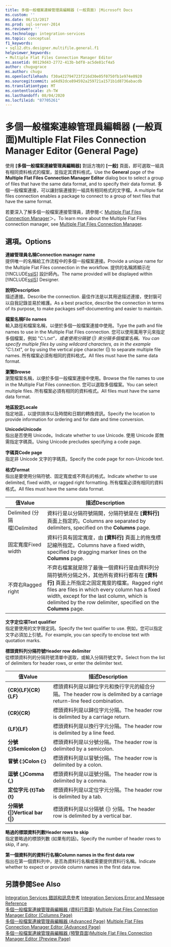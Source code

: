 ```yaml
---
title: 多個一般檔案連線管理員編輯器 (一般頁面) |Microsoft Docs
ms.custom: ''
ms.date: 06/13/2017
ms.prod: sql-server-2014
ms.reviewer: ''
ms.technology: integration-services
ms.topic: conceptual
f1_keywords:
- sql12.dts.designer.multifile.general.f1
helpviewer_keywords:
- Multiple Flat Files Connection Manager Editor
ms.assetid: 00129d43-2772-413b-bdf8-ac5de81cf4a5
author: chugugrace
ms.author: chugu
ms.openlocfilehash: f30a422794723f216d30e05f0750fb1e974e0920
ms.sourcegitcommit: ad4d92dce894592a259721a1571b1d8736abacdb
ms.translationtype: MT
ms.contentlocale: zh-TW
ms.lasthandoff: 08/04/2020
ms.locfileid: "87705261"
---
```

# <a name="multiple-flat-files-connection-manager-editor-general-page"></a><span data-ttu-id="8af17-102">多個一般檔案連線管理員編輯器 (一般頁面)</span><span class="sxs-lookup"><span data-stu-id="8af17-102">Multiple Flat Files Connection Manager Editor (General Page)</span></span>
  <span data-ttu-id="8af17-103">使用 **[多個一般檔案連線管理員編輯器]** 對話方塊的 **[一般]** 頁面，即可選取一組具有相同資料格式的檔案，並指定其資料格式。</span><span class="sxs-lookup"><span data-stu-id="8af17-103">Use the **General** page of the **Multiple Flat Files Connection Manager Editor** dialog box to select a group of files that have the same data format, and to specify their data format.</span></span> <span data-ttu-id="8af17-104">多個一般檔案連接，可以讓封裝連接到一組具有相同格式的文字檔。</span><span class="sxs-lookup"><span data-stu-id="8af17-104">A multiple flat files connection enables a package to connect to a group of text files that have the same format.</span></span>  
  
 <span data-ttu-id="8af17-105">若要深入了解多個一般檔案連接管理員，請參閱＜ [Multiple Flat Files Connection Manager](connection-manager/multiple-flat-files-connection-manager.md)＞。</span><span class="sxs-lookup"><span data-stu-id="8af17-105">To learn more about the Multiple Flat Files connection manager, see [Multiple Flat Files Connection Manager](connection-manager/multiple-flat-files-connection-manager.md).</span></span>  
  
## <a name="options"></a><span data-ttu-id="8af17-106">選項。</span><span class="sxs-lookup"><span data-stu-id="8af17-106">Options</span></span>  
 <span data-ttu-id="8af17-107">**連線管理員名稱**</span><span class="sxs-lookup"><span data-stu-id="8af17-107">**Connection manager name**</span></span>  
 <span data-ttu-id="8af17-108">提供唯一的名稱給工作流程中的多個一般檔案連接。</span><span class="sxs-lookup"><span data-stu-id="8af17-108">Provide a unique name for the Multiple Flat Files connection in the workflow.</span></span> <span data-ttu-id="8af17-109">提供的名稱將顯示在 [!INCLUDE[ssIS](../includes/ssis-md.md)] 設計師內。</span><span class="sxs-lookup"><span data-stu-id="8af17-109">The name provided will be displayed within [!INCLUDE[ssIS](../includes/ssis-md.md)] Designer.</span></span>  
  
 <span data-ttu-id="8af17-110">**說明**</span><span class="sxs-lookup"><span data-stu-id="8af17-110">**Description**</span></span>  
 <span data-ttu-id="8af17-111">描述連接。</span><span class="sxs-lookup"><span data-stu-id="8af17-111">Describe the connection.</span></span> <span data-ttu-id="8af17-112">最佳作法是以其用途描述連接，使封裝可以自我記錄並易於維護。</span><span class="sxs-lookup"><span data-stu-id="8af17-112">As a best practice, describe the connection in terms of its purpose, to make packages self-documenting and easier to maintain.</span></span>  
  
 <span data-ttu-id="8af17-113">**檔案名稱**</span><span class="sxs-lookup"><span data-stu-id="8af17-113">**File names**</span></span>  
 <span data-ttu-id="8af17-114">輸入路徑和檔案名稱，以便於多個一般檔案連接中使用。</span><span class="sxs-lookup"><span data-stu-id="8af17-114">Type the path and file names to use in the Multiple Flat Files connection.</span></span> <span data-ttu-id="8af17-115">您可以使用萬用字元來指定多個檔案，例如 "C:\\*.txt"，或者使用分隔號 (|) 來分隔多個檔案名稱。</span><span class="sxs-lookup"><span data-stu-id="8af17-115">You can specify multiple files by using wildcard characters, as in the example "C:\\*.txt", or by using the vertical pipe character (|) to separate multiple file names.</span></span> <span data-ttu-id="8af17-116">所有檔案必須有相同的資料格式。</span><span class="sxs-lookup"><span data-stu-id="8af17-116">All files must have the same data format.</span></span>  
  
 <span data-ttu-id="8af17-117">**瀏覽**</span><span class="sxs-lookup"><span data-stu-id="8af17-117">**Browse**</span></span>  
 <span data-ttu-id="8af17-118">瀏覽檔案名稱，以便於多個一般檔案連接中使用。</span><span class="sxs-lookup"><span data-stu-id="8af17-118">Browse the file names to use in the Multiple Flat Files connection.</span></span> <span data-ttu-id="8af17-119">您可以選取多個檔案。</span><span class="sxs-lookup"><span data-stu-id="8af17-119">You can select multiple files.</span></span> <span data-ttu-id="8af17-120">所有檔案必須有相同的資料格式。</span><span class="sxs-lookup"><span data-stu-id="8af17-120">All files must have the same data format.</span></span>  
  
 <span data-ttu-id="8af17-121">**地區設定**</span><span class="sxs-lookup"><span data-stu-id="8af17-121">**Locale**</span></span>  
 <span data-ttu-id="8af17-122">指定地區，以提供排序以及時間和日期的轉換資訊。</span><span class="sxs-lookup"><span data-stu-id="8af17-122">Specify the location to provide information for ordering and for date and time conversion.</span></span>  
  
 <span data-ttu-id="8af17-123">**Unicode**</span><span class="sxs-lookup"><span data-stu-id="8af17-123">**Unicode**</span></span>  
 <span data-ttu-id="8af17-124">指出是否使用 Unicode。</span><span class="sxs-lookup"><span data-stu-id="8af17-124">Indicate whether to use Unicode.</span></span> <span data-ttu-id="8af17-125">使用 Unicode 即無需指定字碼頁。</span><span class="sxs-lookup"><span data-stu-id="8af17-125">Using Unicode precludes specifying a code page.</span></span>  
  
 <span data-ttu-id="8af17-126">**字碼頁**</span><span class="sxs-lookup"><span data-stu-id="8af17-126">**Code page**</span></span>  
 <span data-ttu-id="8af17-127">指定非 Unicode 文字的字碼頁。</span><span class="sxs-lookup"><span data-stu-id="8af17-127">Specify the code page for non-Unicode text.</span></span>  
  
 <span data-ttu-id="8af17-128">**格式**</span><span class="sxs-lookup"><span data-stu-id="8af17-128">**Format**</span></span>  
 <span data-ttu-id="8af17-129">指出是要使用分隔符號、固定寬度或不齊右的格式。</span><span class="sxs-lookup"><span data-stu-id="8af17-129">Indicate whether to use delimited, fixed width, or ragged right formatting.</span></span> <span data-ttu-id="8af17-130">所有檔案必須有相同的資料格式。</span><span class="sxs-lookup"><span data-stu-id="8af17-130">All files must have the same data format.</span></span>  
  
|<span data-ttu-id="8af17-131">值</span><span class="sxs-lookup"><span data-stu-id="8af17-131">Value</span></span>|<span data-ttu-id="8af17-132">描述</span><span class="sxs-lookup"><span data-stu-id="8af17-132">Description</span></span>|  
|-----------|-----------------|  
|<span data-ttu-id="8af17-133">Delimited (分隔檔)</span><span class="sxs-lookup"><span data-stu-id="8af17-133">Delimited</span></span>|<span data-ttu-id="8af17-134">資料行是以分隔符號隔開，分隔符號是在 **[資料行]** 頁面上指定的。</span><span class="sxs-lookup"><span data-stu-id="8af17-134">Columns are separated by delimiters, specified on the **Columns** page.</span></span>|  
|<span data-ttu-id="8af17-135">固定寬度</span><span class="sxs-lookup"><span data-stu-id="8af17-135">Fixed width</span></span>|<span data-ttu-id="8af17-136">資料行具有固定寬度，由 **[資料行]** 頁面上的拖曳標記線所指定。</span><span class="sxs-lookup"><span data-stu-id="8af17-136">Columns have a fixed width, specified by dragging marker lines on the **Columns** page.</span></span>|  
|<span data-ttu-id="8af17-137">不齊右</span><span class="sxs-lookup"><span data-stu-id="8af17-137">Ragged right</span></span>|<span data-ttu-id="8af17-138">不齊右檔案就是除了最後一個資料行是由資料列分隔符號所分隔之外，其他所有資料行都有在 **[資料行]** 頁面上所指定之固定寬度的檔案。</span><span class="sxs-lookup"><span data-stu-id="8af17-138">Ragged right files are files in which every column has a fixed width, except for the last column, which is delimited by the row delimiter, specified on the **Columns** page.</span></span>|  
  
 <span data-ttu-id="8af17-139">**文字定位項**</span><span class="sxs-lookup"><span data-stu-id="8af17-139">**Text qualifier**</span></span>  
 <span data-ttu-id="8af17-140">指定要使用的文字限定詞。</span><span class="sxs-lookup"><span data-stu-id="8af17-140">Specify the text qualifier to use.</span></span> <span data-ttu-id="8af17-141">例如，您可以指定文字必須加上引號。</span><span class="sxs-lookup"><span data-stu-id="8af17-141">For example, you can specify to enclose text with quotation marks.</span></span>  
  
 <span data-ttu-id="8af17-142">**標頭資料列分隔符號**</span><span class="sxs-lookup"><span data-stu-id="8af17-142">**Header row delimiter**</span></span>  
 <span data-ttu-id="8af17-143">從標頭資料列的分隔符號清單中選取，或輸入分隔符號文字。</span><span class="sxs-lookup"><span data-stu-id="8af17-143">Select from the list of delimiters for header rows, or enter the delimiter text.</span></span>  
  
|<span data-ttu-id="8af17-144">值</span><span class="sxs-lookup"><span data-stu-id="8af17-144">Value</span></span>|<span data-ttu-id="8af17-145">描述</span><span class="sxs-lookup"><span data-stu-id="8af17-145">Description</span></span>|  
|-----------|-----------------|  
|<span data-ttu-id="8af17-146">**{CR}{LF}**</span><span class="sxs-lookup"><span data-stu-id="8af17-146">**{CR}{LF}**</span></span>|<span data-ttu-id="8af17-147">標頭資料列是以歸位字元和換行字元的組合分隔。</span><span class="sxs-lookup"><span data-stu-id="8af17-147">The header row is delimited by a carriage return-line feed combination.</span></span>|  
|<span data-ttu-id="8af17-148">**{CR}**</span><span class="sxs-lookup"><span data-stu-id="8af17-148">**{CR}**</span></span>|<span data-ttu-id="8af17-149">標頭資料列是以歸位字元分隔。</span><span class="sxs-lookup"><span data-stu-id="8af17-149">The header row is delimited by a carriage return.</span></span>|  
|<span data-ttu-id="8af17-150">**{LF}**</span><span class="sxs-lookup"><span data-stu-id="8af17-150">**{LF}**</span></span>|<span data-ttu-id="8af17-151">標頭資料列是以換行字元分隔。</span><span class="sxs-lookup"><span data-stu-id="8af17-151">The header row is delimited by a line feed.</span></span>|  
|<span data-ttu-id="8af17-152">**分號 {;}**</span><span class="sxs-lookup"><span data-stu-id="8af17-152">**Semicolon {;}**</span></span>|<span data-ttu-id="8af17-153">標頭資料列是以分號分隔。</span><span class="sxs-lookup"><span data-stu-id="8af17-153">The header row is delimited by a semicolon.</span></span>|  
|<span data-ttu-id="8af17-154">**冒號 {:}**</span><span class="sxs-lookup"><span data-stu-id="8af17-154">**Colon {:}**</span></span>|<span data-ttu-id="8af17-155">標頭資料列是以冒號分隔。</span><span class="sxs-lookup"><span data-stu-id="8af17-155">The header row is delimited by a colon.</span></span>|  
|<span data-ttu-id="8af17-156">**逗號 {,}**</span><span class="sxs-lookup"><span data-stu-id="8af17-156">**Comma {,}**</span></span>|<span data-ttu-id="8af17-157">標頭資料列是以逗號分隔。</span><span class="sxs-lookup"><span data-stu-id="8af17-157">The header row is delimited by a comma.</span></span>|  
|<span data-ttu-id="8af17-158">**定位字元 {t}**</span><span class="sxs-lookup"><span data-stu-id="8af17-158">**Tab {t}**</span></span>|<span data-ttu-id="8af17-159">標頭資料列是以定位字元分隔。</span><span class="sxs-lookup"><span data-stu-id="8af17-159">The header row is delimited by a tab.</span></span>|  
|<span data-ttu-id="8af17-160">**分隔號 {&#124;}**</span><span class="sxs-lookup"><span data-stu-id="8af17-160">**Vertical bar {&#124;}**</span></span>|<span data-ttu-id="8af17-161">標頭資料列是以分隔號 (&#124;) 分隔。</span><span class="sxs-lookup"><span data-stu-id="8af17-161">The header row is delimited by a vertical bar.</span></span>|  
  
 <span data-ttu-id="8af17-162">**略過的標頭資料列數**</span><span class="sxs-lookup"><span data-stu-id="8af17-162">**Header rows to skip**</span></span>  
 <span data-ttu-id="8af17-163">指定要略過的標頭列數 (如果有的話)。</span><span class="sxs-lookup"><span data-stu-id="8af17-163">Specify the number of header rows to skip, if any.</span></span>  
  
 <span data-ttu-id="8af17-164">**第一個資料列的資料行名稱**</span><span class="sxs-lookup"><span data-stu-id="8af17-164">**Column names in the first data row**</span></span>  
 <span data-ttu-id="8af17-165">指出在第一個資料列中，是否為資料行名稱或需要提供資料行名稱。</span><span class="sxs-lookup"><span data-stu-id="8af17-165">Indicate whether to expect or provide column names in the first data row.</span></span>  
  
## <a name="see-also"></a><span data-ttu-id="8af17-166">另請參閱</span><span class="sxs-lookup"><span data-stu-id="8af17-166">See Also</span></span>  
 <span data-ttu-id="8af17-167">[Integration Services 錯誤和訊息參考](../../2014/integration-services/integration-services-error-and-message-reference.md) </span><span class="sxs-lookup"><span data-stu-id="8af17-167">[Integration Services Error and Message Reference](../../2014/integration-services/integration-services-error-and-message-reference.md) </span></span>  
 <span data-ttu-id="8af17-168">[多個一般檔案連線管理員編輯器 &#40;資料行頁面&#41;](../../2014/integration-services/multiple-flat-files-connection-manager-editor-columns-page.md) </span><span class="sxs-lookup"><span data-stu-id="8af17-168">[Multiple Flat Files Connection Manager Editor &#40;Columns Page&#41;](../../2014/integration-services/multiple-flat-files-connection-manager-editor-columns-page.md) </span></span>  
 <span data-ttu-id="8af17-169">[多個一般檔案連線管理員編輯器 &#40;Advanced Page&#41;](../../2014/integration-services/multiple-flat-files-connection-manager-editor-advanced-page.md) </span><span class="sxs-lookup"><span data-stu-id="8af17-169">[Multiple Flat Files Connection Manager Editor &#40;Advanced Page&#41;](../../2014/integration-services/multiple-flat-files-connection-manager-editor-advanced-page.md) </span></span>  
 [<span data-ttu-id="8af17-170">多個一般檔案連線管理員編輯器 &#40;預覽頁面&#41;</span><span class="sxs-lookup"><span data-stu-id="8af17-170">Multiple Flat Files Connection Manager Editor &#40;Preview Page&#41;</span></span>](../../2014/integration-services/multiple-flat-files-connection-manager-editor-preview-page.md)  
  
  
